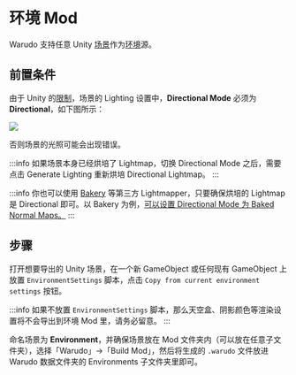 # 环境 Mod

Warudo 支持任意 Unity [场景](https://docs.unity3d.com/Manual/CreatingScenes.html)作为[环境](https://tira.gitbook.io/warudo/assets/environment)源。

## 前置条件

由于 Unity 的[限制](https://docs.unity3d.com/Manual/LightmappingDirectional.html)，场景的 Lighting 设置中，**Directional Mode** 必须为 **Directional**，如下图所示：

![](/doc-img/en-environment-mod-1.webp)

否则场景的光照可能会出现错误。

:::info
如果场景本身已经烘培了 Lightmap，切换 Directional Mode 之后，需要点击 Generate Lighting 重新烘培 Directional Lightmap。
:::

:::info
你也可以使用 [Bakery](https://assetstore.unity.com/packages/tools/level-design/bakery-gpu-lightmapper-122218) 等第三方 Lightmapper，只要确保烘培的 Lightmap 是 Directional 即可。以 Bakery 为例，[可以设置 Directional Mode 为 Baked Normal Maps。](https://geom.io/bakery/wiki/index.php?title=Manual#Directional\_mode)
:::

## 步骤

打开想要导出的 Unity 场景，在一个新 GameObject 或任何现有 GameObject 上放置 `EnvironmentSettings` 脚本，点击 `Copy from current environment settings` 按钮。

:::info
如果不放置 `EnvironmentSettings` 脚本，那么天空盒、阴影颜色等渲染设置将不会导出到环境 Mod 里，请务必留意。
:::

命名场景为 **Environment**，并确保场景放在 Mod 文件夹内（可以放在任意子文件夹），选择「Warudo」->「Build Mod」，然后将生成的 `.warudo` 文件放进 Warudo 数据文件夹的 Environments 子文件夹里即可。
